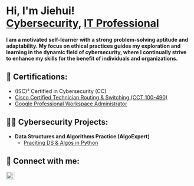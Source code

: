 <h1>Hi, I'm Jiehui! <br/><a href="https://www.linkedin.com/in/jiehui-li/">Cybersecurity</a>, <a href="https://www.linkedin.com/in/jiehui-li/">IT Professional</a></h1>

<b>I am a motivated self-learner with a strong problem-solving aptitude and adaptability. My focus on ethical practices guides my exploration and learning in the dynamic field of cybersecurity, where I continually strive to enhance my skills for the benefit of individuals and organizations.</b>

<h2>📄 Certifications:</h2>

- (ISC)² Certified in Cybersecurity (CC)
- [Cisco Certified Technician Routing & Switching (CCT 100-490) ](https://drive.google.com/file/d/1ETUXy2mkNkXot9K7scThuGyb4D0QEWbk/view?usp=drive_link)
- [Google Professional Workspace Administrator](https://drive.google.com/file/d/1ETUXy2mkNkXot9K7scThuGyb4D0QEWbk/view?usp=drive_link)


<h2>👨‍💻 Cybersecurity Projects:</h2>

- <b>Data Structures and Algorithms Practice (AlgoExpert)</b>
  - [Praciting DS & Algos in Python](https://github.com/joshmadakor1/Algorithms-Practice)




<h2> 🤳 Connect with me:</h2>

[<img align="left" alt="JiehuiLi | LinkedIn" width="22px" src="https://cdn.jsdelivr.net/npm/simple-icons@v3/icons/linkedin.svg" />][linkedin]


[linkedin]: https://linkedin.com/in/jiehui-li

